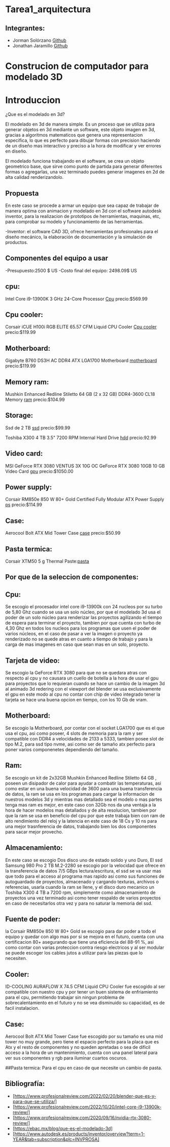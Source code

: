 # Tarea1_arquitectura

## Integrantes:

 - Jorman Solórzano [Github](https://github.com/Jasl00)
 - Jonathan Jaramillo [Github](https://github.com/jonathan-092)
 
 # Construcion de computador para modelado 3D
 
 # Introduccion 
 
 ¿Que es el modelado en 3d?
 
 El modelado en 3d de manera simple. Es un proceso que se utiliza para generar objetos en 3d mediante un software, este objeto imagen en 3d, gracias a algoritmos matematicos que genera una representacion especifica, lo que es perfecto para dibujar formas con precision haciendo de un diseño mas interactivo y preciso a la hora de modificar y ver errores en diseño.

 El modelado funciona trabajando en el software, se crea un objeto geometrico base, que sirve como punto de partida para generar diferentes formas o agregarlas, una vez terminado puedes generar imagenes en 2d de alta calidad renderizandolo. 
 
 ## Propuesta 
 
 En este caso se procede a armar un equipo que sea capaz de trabajar de manera optima con animacion y modelado en 3d con el software autodesk inventor, para la realizacion de prototipos de herramientas, maquinas, etc, para comprobar su modelo y funcionamiento de las herramientas.
 
 -Inventor:
   el software CAD 3D, ofrece herramientas profesionales para el diseño mecánico, la elaboración de documentación y la simulación de productos.  

 
 ## Componentes del equipo a usar
 
 -Presupuesto:2500 $ US
 -Costo final del equipo: 2498.09$ US
 
 ## cpu:
 
 Intel Core i9-13900K 3 GHz 24-Core Processor [Cpu](https://www.amazon.com/dp/B0BCF54SR1?tag=pcpapi-20&linkCode=ogi&th=1&psc=1)
 precio:$569.99
 
 ## Cpu cooler:
  Corsair iCUE H100i RGB ELITE 65.57 CFM Liquid CPU Cooler [Cpu cooler](https://pcpartpicker.com/mr/newegg/scstt6)
  precio:$119.99
  
 ##  Motherboard:
  Gigabyte B760 DS3H AC DDR4 ATX LGA1700 Motherboard [motherboard](https://pcpartpicker.com/mr/newegg/Kc6p99)
  precio:$119.99
  
 ##  Memory ram:
  Mushkin Enhanced Redline Stiletto 64 GB (2 x 32 GB) DDR4-3600 CL18 Memory [ram](https://pcpartpicker.com/mr/newegg/Xpt9TW)
  precio:$104.99
    
 ##  Storage:
  Ssd de 2 TB [ssd](https://www.amazon.com/dp/B08GLX7TNT?tag=pcpapi-20&linkCode=ogi&th=1&psc=1)
   precio:$99.99
    
   Toshiba X300 4 TB 3.5" 7200 RPM Internal Hard Drive [hdd](https://www.amazon.com/dp/B099P9ZXVG?tag=pcpapi-20&linkCode=ogi&th=1&psc=1)
   precio:92.99
    
 ##  Video card:
   MSI GeForce RTX 3080 VENTUS 3X 10G OC GeForce RTX 3080 10GB 10 GB Video Card [gpu](https://www.amazon.com/dp/B08HR5SXPS?tag=pcpapi-20&linkCode=ogi&th=1&psc=1)
   precio:$1050.00
  
 ##  Power supply:
   Corsair RM850e 850 W 80+ Gold Certified Fully Modular ATX Power Supply [ps](https://www.newegg.com/corsair-rme-series-rm850e-850-w/p/N82E16817139301?Item=N82E16817139301&nm_mc=AFC-RAN-COM&cm_mmc=afc-ran-com-_-PCPartPicker&utm_medium=affiliate&utm_campaign=afc-ran-com-_-PCPartPicker&utm_source=afc-PCPartPicker&AFFID=2558510&AFFNAME=PCPartPicker&ACRID=1&ASID=https%3a%2f%2fpcpartpicker.com%2f&ranMID=44583&ranEAID=2558510&ranSiteID=8BacdVP0GFs-rPlq4mQiUjzxxEmTSE4SwQ)
   precio:$114.99
  
 ##  Case:
 Aerocool Bolt ATX Mid Tower Case [case](https://www.amazon.com/dp/B07SW2285W?tag=pcpapi-20&linkCode=ogi&th=1&psc=1)
 precio:$50.99

 ## Pasta termica:
 Corsair XTM50 5 g Thermal Paste:[pasta](https://www.amazon.com/dp/B07V3GTMCS?tag=pcpapi-20&linkCode=ogi&th=1&psc=1)
    
 ## Por que de la seleccion de componentes:
 
 ## Cpu: 
Se escogio el procesador  intel core i9-13900k con 24 nucleos por su turbo de 5,80 Ghz cuando se usa un solo núcleo, por que el  modelado 3d usa el poder de un solo núcleo para renderizar las proyectos agilizando el tiempo de espera para terminar el proyecto, tambien por que cuenta con turbo de 4,30 Ghz en todos los nucleos para los programas que usen el poder de varios núcleos, en el caso de pasar a ver la imagen o proyecto ya renderizado no se quede atras en cuanto a tiempo de trabajo y para la carga de mas imagenes en caso que sean mas en un solo, proyecto.
 
 ## Tarjeta de video:
 
Se escogio la GeForce RTX 3080  para que no se quedara atras con respecto al cpu y no causara un cuello de botella a la hora de usar el gpu para proyectos que lo requieran cuando se hace un cambio de la imagen 3d al animado 3d redering con el viewport del blender se usa exclusivamente el gpu en este modo al cpu no contar con chip de video integrado tener la tarjeta se hace una buena opcion en tiempo, con los 10 Gb de vram.
 
 ## Motherboard:
 
Se escogio la Motherboard, por contar con el socket LGA1700 que es el que usa el cpu, asi como poseer, 4 slots de memoria para la ram y ser compatible con DDR4 a velocidades de 2133 a 5333, tambien posee slot de tipo M.2, para ssd tipo nvme, asi como ser de tamaño atx perfecto para poner varios componenetes dependiendo del tamaño.
 
 ## Ram:

Se escogio  un kit de 2x32GB Mushkin Enhanced Redline Stiletto 64 GB , poseen un disipador de calor para ayudar a combatir las temperaturas, asi como estar en una buena velocidad de 3600 para una buena transferencia de datos, la ram se usa en los programas para cargar la informacion de nuestros modelos 3d y mientras mas detallado sea el modelo o mas partes tenga mas ram es mejor, en este caso con 32Gb nos da una ventaja a la hora de hacer modelos mas detallados y de alta resolucion, tambien por que la ram se usa en beneficio del cpu por que este trabaja bien con ram de alto rendimiento del reloj y la latencia en este caso de 18 Cs y 10 ns para una mejor trasnferencia de datos, trabajando bien los dos componentes para sacar mejor provecho.
 
 ## Almacenamiento:
 
En este caso se escogio Dos disco uno de estado solido y uno Duro, El ssd Samsung 980 Pro 2 TB M.2-2280 se escogio por la velocidad que ofrece en la transferencia de datos 7/5 GBps lectura/escritura, el ssd se va usar mas que todo para el acceso al programa mas rapido asi como sus funciones de autoguardado de proyectos, almacenado y cargando texturas, archivos o referencias, usarla cuando la ram se llene, y el disco duro mecanico un Toshiba X300 4 TB a 7200 rpm, simplemente como almacenamiento de proyectos una vez terminado asi como tener respaldo de varios proyectos en caso de necesitarlos otra vez y para no saturar la memoria del ssd.
 
 ## Fuente de poder:
 
la Corsair RM850e 850 W 80+ Gold se escogio para dar poder a todo el equipo y quedar con algo mas por si se mejora en el futuro, cuenta con una certificacion 80+ asegurando que tiene una eficiencia del 88-91 %, asi como contar con varias proteccion contra riesgo electricos y al ser modular se puede escoger los cables jutos a utilizar para las piezas que lo necesiten. 
 
 ## Cooler:
 
ID-COOLING AURAFLOW X 74.5 CFM Liquid CPU Cooler fue escogido al ser compatible con nuestro cpu y por tener un buen sistema de enfriamiento para el cpu, permitiendo trabajar sin ningun problema de sobrecalentamiento en el futuro y no se vea disminuido su capacidad, es de facil instalacion. 
 
 ## Case:
 
Aerocool Bolt ATX Mid Tower Case fue escogido por su tamaño es una mid tower no muy grande, pero tiene el espacio perfecto para la placa que es Atx y el resto de componentes y no queden apretadas o sea de dificil acceso a la hora de un mantenimiento, cuenta con una panel lateral para ver sus componentes y rgb para iluminar cuartos oscuros. 

 ##Pasta termica:
 Para el cpu en caso de que necesite un cambio de pasta.
 
 
 ## Bibliografía:
 - [https://www.profesionalreview.com/2022/02/20/blender-que-es-y-para-que-se-utiliza/]
 - [https://www.profesionalreview.com/2022/10/20/intel-core-i9-13900k-review/]
 - [https://www.profesionalreview.com/2020/09/16/nvidia-rtx-3080-review/]
 - [https://ebac.mx/blog/que-es-el-modelado-3d]
 - [https://www.autodesk.es/products/inventor/overview?term=1-YEAR&tab=subscription&plc=INVPROSA]
 
 
    
    
